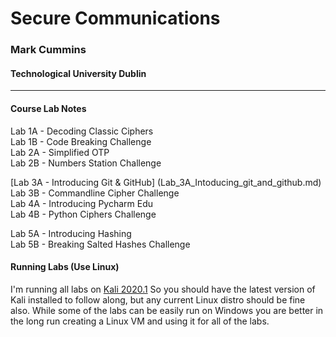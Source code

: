 # Secure Communications 
### Mark Cummins
#### Technological University Dublin
---

#### Course Lab Notes

Lab 1A - Decoding Classic Ciphers  
Lab 1B - Code Breaking Challenge  
Lab 2A - Simplified OTP  
Lab 2B - Numbers Station Challenge  

[Lab 3A - Introducing Git & GitHub] (Lab_3A_Intoducing_git_and_github.md)  
Lab 3B - Commandline Cipher Challenge  
Lab 4A - Introducing Pycharm Edu  
Lab 4B - Python Ciphers Challenge  

Lab 5A - Introducing Hashing  
Lab 5B - Breaking Salted Hashes Challenge  







#### Running Labs (Use Linux)
I'm running all labs on [Kali 2020.1](https://www.kali.org/downloads/) So you should have the latest version of Kali installed to follow along, but any current Linux distro should be fine also. While some of the labs can be easily run on Windows you are better in the long run creating a Linux VM and using it for all of the labs.

  
